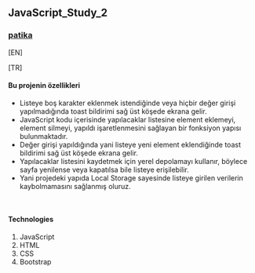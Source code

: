 ## JavaScript_Study_2

### [patika](https://academy.patika.dev/tr/profile)
[EN] <br>



[TR] <br>
#### Bu projenin özellikleri
* Listeye boş karakter eklenmek istendiğinde veya hiçbir değer girişi yapılmadığında toast bildirimi sağ üst köşede ekrana gelir.
* JavaScript kodu içerisinde yapılacaklar listesine element eklemeyi, element silmeyi, yapıldı işaretlenmesini sağlayan bir fonksiyon yapısı bulunmaktadır.
* Değer girişi yapıldığında yani listeye yeni element eklendiğinde toast bildirimi sağ üst köşede ekrana gelir. 
* Yapılacaklar listesini kaydetmek için yerel depolamayı kullanır, böylece sayfa yenilense veya kapatılsa bile listeye erişilebilir.
* Yani projedeki yapıda Local Storage sayesinde listeye girilen verilerin kaybolmamasını sağlanmış oluruz.
<br>

#### Technologies
1. JavaScript
1. HTML
1. CSS
1. Bootstrap
